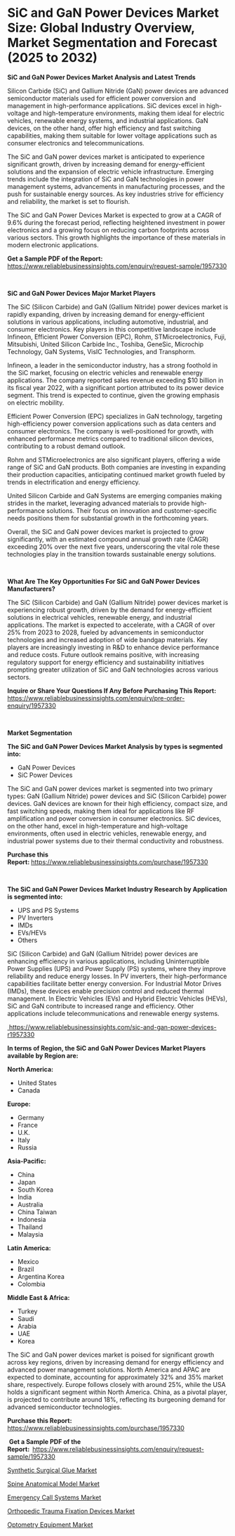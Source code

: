 <p><h1>SiC and GaN Power Devices Market Size: Global Industry Overview, Market Segmentation and Forecast (2025 to 2032)</h1></p><p><strong>SiC and GaN Power Devices Market Analysis and Latest Trends</strong></p>
<p><p>Silicon Carbide (SiC) and Gallium Nitride (GaN) power devices are advanced semiconductor materials used for efficient power conversion and management in high-performance applications. SiC devices excel in high-voltage and high-temperature environments, making them ideal for electric vehicles, renewable energy systems, and industrial applications. GaN devices, on the other hand, offer high efficiency and fast switching capabilities, making them suitable for lower voltage applications such as consumer electronics and telecommunications.</p><p>The SiC and GaN power devices market is anticipated to experience significant growth, driven by increasing demand for energy-efficient solutions and the expansion of electric vehicle infrastructure. Emerging trends include the integration of SiC and GaN technologies in power management systems, advancements in manufacturing processes, and the push for sustainable energy sources. As key industries strive for efficiency and reliability, the market is set to flourish.</p><p>The SiC and GaN Power Devices Market is expected to grow at a CAGR of 9.6% during the forecast period, reflecting heightened investment in power electronics and a growing focus on reducing carbon footprints across various sectors. This growth highlights the importance of these materials in modern electronic applications.</p></p>
<p><strong>Get a Sample PDF of the Report:&nbsp;</strong> <a href="https://www.reliablebusinessinsights.com/enquiry/request-sample/1957330?utm_campaign=3347&utm_medium=2&utm_source=Github&utm_content=ia&utm_term=06042025&utm_id=sic-and-gan-power-devices">https://www.reliablebusinessinsights.com/enquiry/request-sample/1957330</a></p>
<p>&nbsp;</p>
<p><strong>SiC and GaN Power Devices Major Market Players</strong></p>
<p><p>The SiC (Silicon Carbide) and GaN (Gallium Nitride) power devices market is rapidly expanding, driven by increasing demand for energy-efficient solutions in various applications, including automotive, industrial, and consumer electronics. Key players in this competitive landscape include Infineon, Efficient Power Conversion (EPC), Rohm, STMicroelectronics, Fuji, Mitsubishi, United Silicon Carbide Inc., Toshiba, GeneSic, Microchip Technology, GaN Systems, VisIC Technologies, and Transphorm.</p><p>Infineon, a leader in the semiconductor industry, has a strong foothold in the SiC market, focusing on electric vehicles and renewable energy applications. The company reported sales revenue exceeding $10 billion in its fiscal year 2022, with a significant portion attributed to its power device segment. This trend is expected to continue, given the growing emphasis on electric mobility.</p><p>Efficient Power Conversion (EPC) specializes in GaN technology, targeting high-efficiency power conversion applications such as data centers and consumer electronics. The company is well-positioned for growth, with enhanced performance metrics compared to traditional silicon devices, contributing to a robust demand outlook.</p><p>Rohm and STMicroelectronics are also significant players, offering a wide range of SiC and GaN products. Both companies are investing in expanding their production capacities, anticipating continued market growth fueled by trends in electrification and energy efficiency.</p><p>United Silicon Carbide and GaN Systems are emerging companies making strides in the market, leveraging advanced materials to provide high-performance solutions. Their focus on innovation and customer-specific needs positions them for substantial growth in the forthcoming years.</p><p>Overall, the SiC and GaN power devices market is projected to grow significantly, with an estimated compound annual growth rate (CAGR) exceeding 20% over the next five years, underscoring the vital role these technologies play in the transition towards sustainable energy solutions.</p></p>
<p>&nbsp;</p>
<p><strong>What Are The Key Opportunities For SiC and GaN Power Devices Manufacturers?</strong></p>
<p><p>The SiC (Silicon Carbide) and GaN (Gallium Nitride) power devices market is experiencing robust growth, driven by the demand for energy-efficient solutions in electrical vehicles, renewable energy, and industrial applications. The market is expected to accelerate, with a CAGR of over 25% from 2023 to 2028, fueled by advancements in semiconductor technologies and increased adoption of wide bandgap materials. Key players are increasingly investing in R&D to enhance device performance and reduce costs. Future outlook remains positive, with increasing regulatory support for energy efficiency and sustainability initiatives prompting greater utilization of SiC and GaN technologies across various sectors.</p></p>
<p><strong>Inquire or Share Your Questions If Any Before Purchasing This Report:</strong> <a href="https://www.reliablebusinessinsights.com/enquiry/pre-order-enquiry/1957330?utm_campaign=3347&utm_medium=2&utm_source=Github&utm_content=ia&utm_term=06042025&utm_id=sic-and-gan-power-devices">https://www.reliablebusinessinsights.com/enquiry/pre-order-enquiry/1957330</a></p>
<p>&nbsp;</p>
<p><strong>Market Segmentation</strong></p>
<p><strong>The SiC and GaN Power Devices Market Analysis by types is segmented into:</strong></p>
<p><ul><li>GaN Power Devices</li><li>SiC Power Devices</li></ul></p>
<p><p>The SiC and GaN power devices market is segmented into two primary types: GaN (Gallium Nitride) power devices and SiC (Silicon Carbide) power devices. GaN devices are known for their high efficiency, compact size, and fast switching speeds, making them ideal for applications like RF amplification and power conversion in consumer electronics. SiC devices, on the other hand, excel in high-temperature and high-voltage environments, often used in electric vehicles, renewable energy, and industrial power systems due to their thermal conductivity and robustness.</p></p>
<p><strong>Purchase this Report:&nbsp;</strong><a href="https://www.reliablebusinessinsights.com/purchase/1957330?utm_campaign=3347&utm_medium=2&utm_source=Github&utm_content=ia&utm_term=06042025&utm_id=sic-and-gan-power-devices">https://www.reliablebusinessinsights.com/purchase/1957330</a></p>
<p>&nbsp;</p>
<p><strong>The SiC and GaN Power Devices Market Industry Research by Application is segmented into:</strong></p>
<p><ul><li>UPS and PS Systems</li><li>PV Inverters</li><li>IMDs</li><li>EVs/HEVs</li><li>Others</li></ul></p>
<p><p>SiC (Silicon Carbide) and GaN (Gallium Nitride) power devices are enhancing efficiency in various applications, including Uninterruptible Power Supplies (UPS) and Power Supply (PS) systems, where they improve reliability and reduce energy losses. In PV inverters, their high-performance capabilities facilitate better energy conversion. For Industrial Motor Drives (IMDs), these devices enable precision control and reduced thermal management. In Electric Vehicles (EVs) and Hybrid Electric Vehicles (HEVs), SiC and GaN contribute to increased range and efficiency. Other applications include telecommunications and renewable energy systems.</p></p>
<p><a href="https://www.reliablebusinessinsights.com/sic-and-gan-power-devices-r1957330?utm_campaign=3347&utm_medium=2&utm_source=Github&utm_content=ia&utm_term=06042025&utm_id=sic-and-gan-power-devices">&nbsp;https://www.reliablebusinessinsights.com/sic-and-gan-power-devices-r1957330</a></p>
<p><strong>In terms of Region, the SiC and GaN Power Devices Market Players available by Region are:</strong></p>
<p>
    <p> <strong> North America: </strong>
        <ul>
            <li>United States</li>
            <li>Canada</li>
        </ul>
        </p> 
    <p> <strong> Europe: </strong>
        <ul>
            <li>Germany</li>
            <li>France</li>
            <li>U.K.</li>
            <li>Italy</li>
            <li>Russia</li>
        </ul>
        </p> 
    <p> <strong> Asia-Pacific: </strong>
        <ul>
            <li>China</li>
            <li>Japan</li>
            <li>South Korea</li>
            <li>India</li>
            <li>Australia</li>
            <li>China Taiwan</li>
            <li>Indonesia</li>
            <li>Thailand</li>
            <li>Malaysia</li>
        </ul>
        </p> 
    <p> <strong> Latin America: </strong>
        <ul>
            <li>Mexico</li>
            <li>Brazil</li>
            <li>Argentina Korea</li>
            <li>Colombia</li>
        </ul>
        </p> 
    <p> <strong> Middle East & Africa: </strong>
        <ul>
            <li>Turkey</li>
            <li>Saudi</li>
            <li>Arabia</li>
            <li>UAE</li>
            <li>Korea</li>
        </ul>
    </p>
    </p>
<p><p>The SiC and GaN power devices market is poised for significant growth across key regions, driven by increasing demand for energy efficiency and advanced power management solutions. North America and APAC are expected to dominate, accounting for approximately 32% and 35% market share, respectively. Europe follows closely with around 25%, while the USA holds a significant segment within North America. China, as a pivotal player, is projected to contribute around 18%, reflecting its burgeoning demand for advanced semiconductor technologies.</p></p>
<p><strong>Purchase this Report: </strong><a href="https://www.reliablebusinessinsights.com/purchase/1957330?utm_campaign=3347&utm_medium=2&utm_source=Github&utm_content=ia&utm_term=06042025&utm_id=sic-and-gan-power-devices">https://www.reliablebusinessinsights.com/purchase/1957330</a></p>
<p>&nbsp;<strong>Get a Sample PDF of the Report:&nbsp;&nbsp;</strong><a href="https://www.reliablebusinessinsights.com/enquiry/request-sample/1957330?utm_campaign=3347&utm_medium=2&utm_source=Github&utm_content=ia&utm_term=06042025&utm_id=sic-and-gan-power-devices">https://www.reliablebusinessinsights.com/enquiry/request-sample/1957330</a></p>
<p><strong></strong></p>
<p><p><a href="https://www.linkedin.com/pulse/synthetic-surgical-glue-market-analysis-report-2025-2032-zbasc?utm_campaign=3347&utm_medium=2&utm_source=Github&utm_content=ia&utm_term=06042025&utm_id=sic-and-gan-power-devices">Synthetic Surgical Glue Market</a></p><p><a href="https://www.linkedin.com/pulse/spine-anatomical-model-industry-forecast-market-shifts-v0vbc?utm_campaign=3347&utm_medium=2&utm_source=Github&utm_content=ia&utm_term=06042025&utm_id=sic-and-gan-power-devices">Spine Anatomical Model Market</a></p><p><a href="https://www.linkedin.com/pulse/global-perspectives-emergency-call-systems-market-trends-iz39c?utm_campaign=3347&utm_medium=2&utm_source=Github&utm_content=ia&utm_term=06042025&utm_id=sic-and-gan-power-devices">Emergency Call Systems Market</a></p><p><a href="https://www.linkedin.com/pulse/future-orthopedic-trauma-fixation-devices-market-size-omstc?utm_campaign=3347&utm_medium=2&utm_source=Github&utm_content=ia&utm_term=06042025&utm_id=sic-and-gan-power-devices">Orthopedic Trauma Fixation Devices Market</a></p><p><a href="https://www.linkedin.com/pulse/global-optometry-equipment-market-size-share-projected-oxq8c?utm_campaign=3347&utm_medium=2&utm_source=Github&utm_content=ia&utm_term=06042025&utm_id=sic-and-gan-power-devices">Optometry Equipment Market</a></p></p>